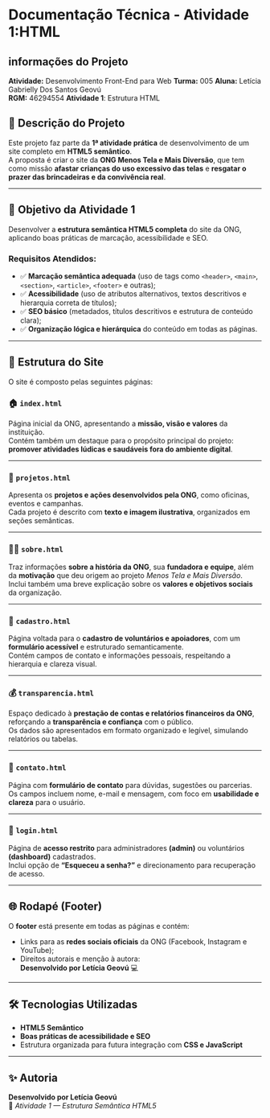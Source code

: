 # Documentação Técnica - Atividade 1:HTML

## informações do Projeto
**Atividade:** Desenvolvimento Front-End para Web
**Turma:** 005
**Aluna:** Letícia Gabrielly Dos Santos Geovú  
**RGM:** 46294554
**Atividade 1**: Estrutura HTML

## 🧩 Descrição do Projeto
Este projeto faz parte da **1ª atividade prática** de desenvolvimento de um site completo em **HTML5 semântico**.  
A proposta é criar o site da **ONG Menos Tela e Mais Diversão**, que tem como missão **afastar crianças do uso excessivo das telas** e **resgatar o prazer das brincadeiras e da convivência real**.

---

## 🎯 Objetivo da Atividade 1
Desenvolver a **estrutura semântica HTML5 completa** do site da ONG, aplicando boas práticas de marcação, acessibilidade e SEO.

### Requisitos Atendidos:
- ✅ **Marcação semântica adequada** (uso de tags como `<header>`, `<main>`, `<section>`, `<article>`, `<footer>` e outras);
- ✅ **Acessibilidade** (uso de atributos alternativos, textos descritivos e hierarquia correta de títulos);
- ✅ **SEO básico** (metadados, títulos descritivos e estrutura de conteúdo clara);
- ✅ **Organização lógica e hierárquica** do conteúdo em todas as páginas.

---

## 📄 Estrutura do Site

O site é composto pelas seguintes páginas:

### 🏠 `index.html`
Página inicial da ONG, apresentando a **missão, visão e valores** da instituição.  
Contém também um destaque para o propósito principal do projeto: **promover atividades lúdicas e saudáveis fora do ambiente digital**.

---

### 🎨 `projetos.html`
Apresenta os **projetos e ações desenvolvidos pela ONG**, como oficinas, eventos e campanhas.  
Cada projeto é descrito com **texto e imagem ilustrativa**, organizados em seções semânticas.

---

### 👩‍🏫 `sobre.html`
Traz informações **sobre a história da ONG**, sua **fundadora e equipe**, além da **motivação** que deu origem ao projeto *Menos Tela e Mais Diversão*.  
Inclui também uma breve explicação sobre os **valores e objetivos sociais** da organização.

---

### 📝 `cadastro.html`
Página voltada para o **cadastro de voluntários e apoiadores**, com um **formulário acessível** e estruturado semanticamente.  
Contém campos de contato e informações pessoais, respeitando a hierarquia e clareza visual.

---

### 💰 `transparencia.html`
Espaço dedicado à **prestação de contas e relatórios financeiros da ONG**, reforçando a **transparência e confiança** com o público.  
Os dados são apresentados em formato organizado e legível, simulando relatórios ou tabelas.

---

### 💌 `contato.html`
Página com **formulário de contato** para dúvidas, sugestões ou parcerias.  
Os campos incluem nome, e-mail e mensagem, com foco em **usabilidade e clareza** para o usuário.

---

### 🔐 `login.html`
Página de **acesso restrito** para administradores **(admin)** ou voluntários **(dashboard)** cadastrados.  
Inclui opção de **“Esqueceu a senha?”** e direcionamento para recuperação de acesso.

---

## 🌐 Rodapé (Footer)
O **footer** está presente em todas as páginas e contém:
- Links para as **redes sociais oficiais** da ONG (Facebook, Instagram e YouTube);  
- Direitos autorais e menção à autora:  
  **Desenvolvido por Letícia Geovú** 💻  

---

## 🛠️ Tecnologias Utilizadas
- **HTML5 Semântico**  
- **Boas práticas de acessibilidade e SEO**  
- Estrutura organizada para futura integração com **CSS e JavaScript**

---

## ✨ Autoria
**Desenvolvido por Letícia Geovú**  
📅 *Atividade 1 — Estrutura Semântica HTML5*
